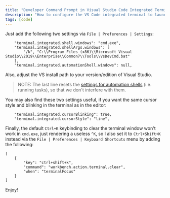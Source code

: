 ```yaml
---
title: "Developer Command Prompt in Visual Studio Code Integrated Terminal"
description: "How to configure the VS Code integrated terminal to launch into a VS developer command prompt by default."
tags: [code]
---
```


Just add the following two settings via `File | Preferences | Settings`:

```
    "terminal.integrated.shell.windows": "cmd.exe",
    "terminal.integrated.shellArgs.windows": [
        "/k", "C:\\Program Files (x86)\\Microsoft Visual Studio\\2019\\Enterprise\\Common7\\Tools\\VsDevCmd.bat"
    ],
    "terminal.integrated.automationShell.windows": null,
```

Also, adjust the VS install path to your version/edition of Visual Studio.

> NOTE: The last line resets the [settings for automation shells](https://code.visualstudio.com/Docs/editor/tasks#_can-a-task-use-a-different-shell-than-the-one-specified-for-the-integrated-terminal)
> (i.e. running tasks), so that we don't interfere with them.


You may also find these two settings useful, if you want the same cursor style and blinking in the terminal 
as in the editor:

```
    "terminal.integrated.cursorBlinking": true,
    "terminal.integrated.cursorStyle": "line",
```

Finally, the default `Ctrl+K` keybinding to clear the terminal window won't work in `cmd.exe`, just rendering 
a useless `^K`, so I also set it to `Ctrl+Shift+K` instead via the `File | Preferences | Keyboard Shortcuts` 
menu by adding the following:

```
[
    {
        "key": "ctrl+shift+k",
        "command": "workbench.action.terminal.clear",
        "when": "terminalFocus"
    }
]
```

Enjoy!
